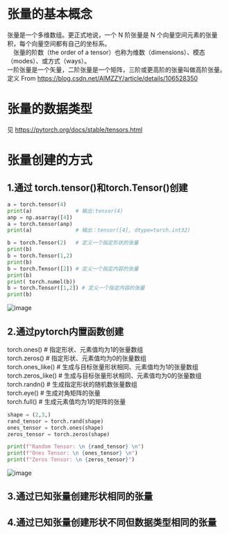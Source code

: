 # 张量的基本概念
 张量是一个多维数组。更正式地说，一个 N 阶张量是 N 个向量空间元素的张量积，每个向量空间都有自己的坐标系。  
 张量的阶数（the order of a tensor）也称为维数（dimensions）、模态（modes）、或方式（ways）。  
 一阶张量是一个矢量，二阶张量是一个矩阵，三阶或更高阶的张量叫做高阶张量。  
 定义 From https://blog.csdn.net/AIMZZY/article/details/106528350   
 
 # 张量的数据类型  
 见 https://pytorch.org/docs/stable/tensors.html
 # 张量创建的方式  
 ## 1.通过 torch.tensor()和torch.Tensor()创建  
 ```python
 a = torch.tensor(4)  
 print(a)              # 输出:tensor(4) 
 anp = np.asarray([4])
 a = torch.tensor(anp) 
 print(a)              # 输出：tensor([4], dtype=torch.int32)
 
 b = torch.Tensor(2)   # 定义一个指定形状的张量
 print(b)
 b = torch.Tensor(1,2)
 print(b)
 b = torch.Tensor([2]) # 定义一个指定内容的张量
 print(b)
 print( torch.numel(b))
 b = torch.Tensor([1,2]) # 定义一个指定内容的张量
 print(b)
 ```
 ![image](https://user-images.githubusercontent.com/45502587/181870453-1c7a4c48-dbef-47fc-bb72-2d195cbd7350.png)  

 ## 2.通过pytorch内置函数创建  
 torch.ones()  # 指定形状、元素值均为1的张量数组  
 torch.zeros()  # 指定形状、元素值均为0的张量数组  
 torch.ones_like()  # 生成与目标张量形状相同、元素值均为1的张量数组  
 torch.zeros_like()  # 生成与目标张量形状相同、元素值均为0的张量数组  
 torch.randn()  # 生成指定形状的随机数张量数组  
 torch.eye()   # 生成对角矩阵的张量  
 torch.full()  # 生成元素值均为1的矩阵的张量  
 
 ```python
shape = (2,3,)
rand_tensor = torch.rand(shape)
ones_tensor = torch.ones(shape)
zeros_tensor = torch.zeros(shape)

print(f"Random Tensor: \n {rand_tensor} \n")
print(f"Ones Tensor: \n {ones_tensor} \n")
print(f"Zeros Tensor: \n {zeros_tensor}")
```
![image](https://user-images.githubusercontent.com/45502587/181871238-c0174785-631a-4b1c-9817-ff7c5b6e8bc7.png)  

 
 ## 3.通过已知张量创建形状相同的张量  
 ## 4.通过已知张量创建形状不同但数据类型相同的张量  
 
 
